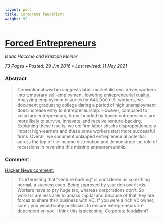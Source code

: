 ```yaml
---
layout: post
title: Corporate feudalism?
weight: 92
---
```


# [Forced Entrepreneurs](https://papers.ssrn.com/sol3/papers.cfm?abstract_id=2801637)

_Isaac Hacamo and Kristoph Kleiner_

_73 Pages • Posted: 29 Jun 2016 • Last revised: 11 May 2021_

### Abstract

> Conventional wisdom suggests labor market distress drives workers into temporary self-employment, lowering entrepreneurial quality. Analyzing employment histories for 640,000 U.S. workers, we document graduating college during a period of high unemployment does increase entry to entrepreneurship. However, compared to voluntary entrepreneurs, firms founded by forced entrepreneurs are more likely to survive, innovate, and receive venture-backing. Explaining these results, we confirm labor shocks disproportionately impact high-earners and these same workers start more successful firms. Overall, we document untapped entrepreneurial potential across the top of the income distribution and demonstrate the role of recessions in reversing this missing entrepreneurship.

### Comment

[Hacker News comment:](https://news.ycombinator.com/item?id=27195323)

> It's interesting that "venture backing" is considered as something normal, a success even. Being approved by your rich overlords. Workers have to pay huge tax, whereas corporations don't. So workers are less able to amass capital and because of that they are forced to share their business with VC. If you were a rich VC owner, surely you would lobby politicians to ensure entrepreneurs are dependent on you. I think this is sickening. Corporate feudalism?

---
